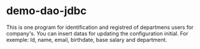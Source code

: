 # demo-dao-jdbc

This is one program for identification and registred of departmens users for company's. You can insert datas for updating the configuration initial.
For exemple: Id, name, email, birthdate, base salary and department.
